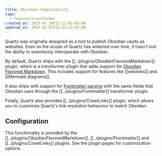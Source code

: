 ```yaml
---
title: Obsidian Compatibility
tags:
  - feature/transformer
created_at: 2025-01-30T22:12:02-03:00
updated_at: 2025-02-03T23:53:52-03:00
---
```


Quartz was originally designed as a tool to publish Obsidian vaults as websites. Even as the scope of Quartz has widened over time, it hasn't lost the ability to seamlessly interoperate with Obsidian.

By default, Quartz ships with the [[../plugins/ObsidianFlavoredMarkdown]] plugin, which is a transformer plugin that adds support for [Obsidian Flavored Markdown](https://help.obsidian.md/Editing+and+formatting/Obsidian+Flavored+Markdown). This includes support for features like [[wikilinks]] and [[Mermaid diagrams]].

It also ships with support for [frontmatter parsing](https://help.obsidian.md/Editing+and+formatting/Properties) with the same fields that Obsidian uses through the [[../plugins/Frontmatter]] transformer plugin.

Finally, Quartz also provides [[../plugins/CrawlLinks]] plugin, which allows you to customize Quartz's link resolution behaviour to match Obsidian.

## Configuration

This functionality is provided by the [[../plugins/ObsidianFlavoredMarkdown]], [[../plugins/Frontmatter]] and [[../plugins/CrawlLinks]] plugins. See the plugin pages for customization options.
